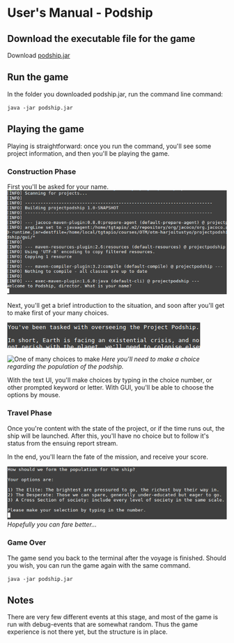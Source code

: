 # User's Manual - Podship

## Download the executable file for the game
Download [podship.jar](https://github.com/Granigan/otm-harjoitustyo/releases/download/alpha/podshipv0.5.jar)

## Run the game
In the folder you downloaded podship.jar, run the command line command:

```
java -jar podship.jar
```

## Playing the game

Playing is straightforward: once you run the command, you'll see some project information, and then you'll be playing the game.

### Construction Phase

First you'll be asked for your name.
![What is your name, director?](https://github.com/Granigan/otm-harjoitustyo/blob/master/documentation/name_request.png)

Next, you'll get a brief introduction to the situation, and soon after you'll get to make first of your many choices.

![This is your task.](https://github.com/Granigan/otm-harjoitustyo/blob/master/documentation/intro_text.png)

![One of many choices to make](https://github.com/Granigan/otm-harjoitustyo/blob/master/documentation/.png)
_Here you'll need to make a choice regarding the population of the podship._

With the text UI, you'll make choices by typing in the choice number, or other prompted keyword or letter. With GUI, you'll be able to choose the options by mouse.

### Travel Phase

Once you're content with the state of the project, or if the time runs out, the ship will be launched. After this, you'll have no choice but to follow it's status from the ensuing report stream.


In the end, you'll learn the fate of the mission, and receive your score.

![One of many choices to make](https://github.com/Granigan/otm-harjoitustyo/blob/master/documentation/population_choice.png)
_Hopefully you can fare better..._

### Game Over
The game send you back to the terminal after the voyage is finished. Should you wish, you can run the game again with the same command.

```
java -jar podship.jar
```


## Notes
There are very few different events at this stage, and most of the game is run with debug-events that are somewhat random. Thus the game experience is not there yet, but the structure is in place.

